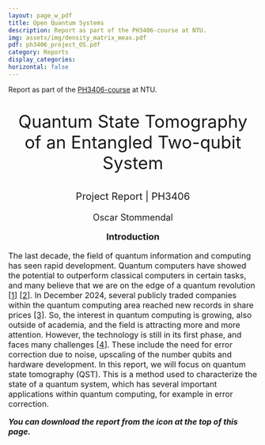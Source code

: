 ```yaml
---
layout: page_w_pdf
title: Open Quantum Systems
description: Report as part of the PH3406-course at NTU.
img: assets/img/density_matrix_meas.pdf
pdf: ph3406_project_OS.pdf
category: Reports
display_categories:
horizontal: false
---
```


<!-- markdownlint-disable MD033 -->
<p>Report as part of the <a href="https://stommen.github.io/courses/ph3406/" target="_blank" rel="noopener noreferrer">PH3406-course</a> at NTU.<p>

<p style="text-align:center; font-size:35px">Quantum State Tomography of an
Entangled Two-qubit System</p>

<p style="text-align:center; font-size:20px">Project Report | PH3406</p>

<p style="text-align:center; font-size:18px"> Oscar Stommendal</p>

<p style="text-align:center; font-size:18px; font-weight: bold">Introduction</p>

<p style="text-align:left; font-size:16px">The last decade, the field of quantum information and computing has seen rapid development. Quantum computers have showed the potential to outperform classical computers in certain tasks, and many believe that we are on the edge of a quantum revolution <a href="https://www.iotworldtoday.com/quantum/quantum-computers-shown-to-outperform-classical-computers" target="_blank" rel="noopener noreferrer">[1]</a> <a href="https://betterworld.mit.edu/spectrum/issues/2024-spring/the-next-quantum-revolution/" target="_blank" rel="noopener noreferrer">[2]</a>. In December 2024, several publicly traded companies within the quantum computing area reached new records in share prices <a href="https://www.fool.com/investing/2025/01/04/why-quantum-computing-stocks-skyrocketed-in-decemb/" target="_blank" rel="noopener noreferrer">[3]</a>. So, the interest in quantum computing is growing, also outside of academia, and the field is attracting more and more attention. However, the technology is still in its first phase, and faces many challenges <a href="https://thequantuminsider.com/2023/03/24/quantum-computing-challenges/" target="_blank" rel="noopener noreferrer">[4]</a>. These include the need for error correction due to noise, upscaling of the number qubits and hardware development. In this report, we will focus on quantum state tomography (QST). This is a method used to characterize the state of a quantum system, which has several important applications within quantum computing, for example in error correction.

<p style="text-align:left; font-size:16px; font-style: italic; font-weight: bold">You can download the report from the icon at the top of this page.</p>
